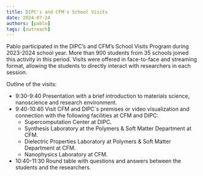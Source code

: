 ```yaml
---
title: DIPC's and CFM's School Visits
date: 2024-07-24
authors: [pablo]
tags: [outreach]
---
```


Pablo participated in the DIPC’s and CFM’s School Visits Program during 2023-2024 school year.
More than 900 students from 35 schools joined this activity in this period.
Visits were offered in face-to-face and streaming format,
allowing the students to directly interact with researchers in each session.

Outline of the visits:
- 9:30-9:40 Presentation with a brief introduction to materials science, nanoscience and research environment.
- 9:40-10:40 Visit CFM and DIPC´s premises or video visualization and connection with the following facilities at CFM and DIPC:
  - Supercomputation Center at DIPC.
  - Synthesis Laboratory at the Polymers & Soft Matter Department at CFM.
  - Dielectric Properties Laboratory at Polymers & Soft Matter Department at CFM.
  - Nanophysics Laboratory at CFM.
- 10:40-11:30 Round table with questions and answers between the students and the researchers.
